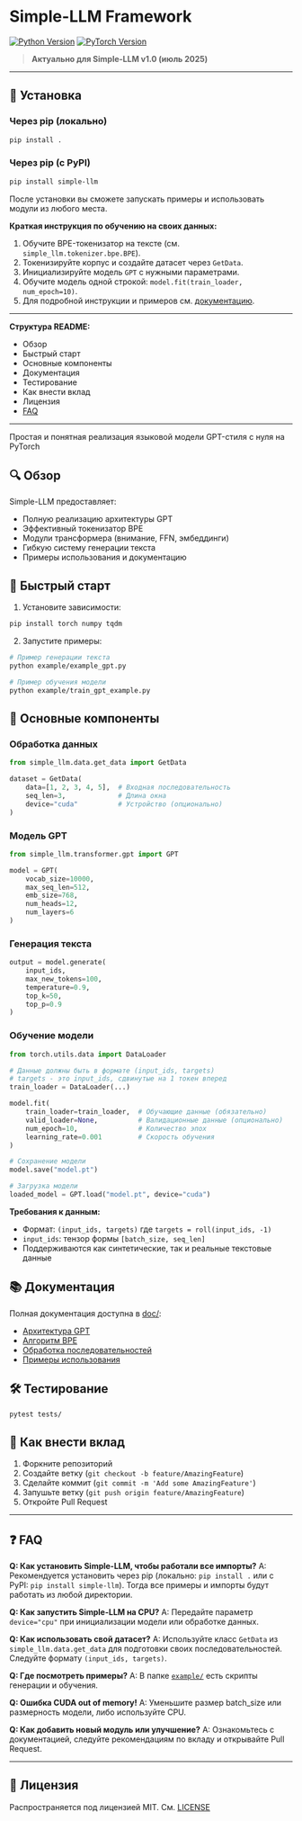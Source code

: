 # Simple-LLM Framework

[![Python Version](https://img.shields.io/badge/python-3.8%2B-blue)]()
[![PyTorch Version](https://img.shields.io/badge/pytorch-1.10%2B-orange)]()

> **Актуально для Simple-LLM v1.0 (июль 2025)**

---

## 🚀 Установка

### Через pip (локально)
```bash
pip install .
```

### Через pip (с PyPI)
```bash
pip install simple-llm
```

После установки вы сможете запускать примеры и использовать модули из любого места.

**Краткая инструкция по обучению на своих данных:**
1. Обучите BPE-токенизатор на тексте (см. `simple_llm.tokenizer.bpe.BPE`).
2. Токенизируйте корпус и создайте датасет через `GetData`.
3. Инициализируйте модель `GPT` с нужными параметрами.
4. Обучите модель одной строкой: `model.fit(train_loader, num_epoch=10)`.
5. Для подробной инструкции и примеров см. [документацию](doc/train_on_custom_data_ru.md).

---

**Структура README:**
- Обзор
- Быстрый старт
- Основные компоненты
- Документация
- Тестирование
- Как внести вклад
- Лицензия
- [FAQ](#faq)

---

Простая и понятная реализация языковой модели GPT-стиля с нуля на PyTorch

## 🔍 Обзор

Simple-LLM предоставляет:
- Полную реализацию архитектуры GPT
- Эффективный токенизатор BPE
- Модули трансформера (внимание, FFN, эмбеддинги)
- Гибкую систему генерации текста
- Примеры использования и документацию

## 🚀 Быстрый старт

1. Установите зависимости:
```bash
pip install torch numpy tqdm
```

2. Запустите примеры:
```bash
# Пример генерации текста
python example/example_gpt.py

# Пример обучения модели
python example/train_gpt_example.py
```

## 🧠 Основные компоненты

### Обработка данных
```python
from simple_llm.data.get_data import GetData

dataset = GetData(
    data=[1, 2, 3, 4, 5],  # Входная последовательность
    seq_len=3,             # Длина окна
    device="cuda"          # Устройство (опционально)
)
```

### Модель GPT
```python
from simple_llm.transformer.gpt import GPT

model = GPT(
    vocab_size=10000,
    max_seq_len=512,
    emb_size=768,
    num_heads=12,
    num_layers=6
)
```

### Генерация текста
```python
output = model.generate(
    input_ids,
    max_new_tokens=100,
    temperature=0.9,
    top_k=50,
    top_p=0.9
)
```

### Обучение модели
```python
from torch.utils.data import DataLoader

# Данные должны быть в формате (input_ids, targets)
# targets - это input_ids, сдвинутые на 1 токен вперед
train_loader = DataLoader(...) 

model.fit(
    train_loader=train_loader,  # Обучающие данные (обязательно)
    valid_loader=None,          # Валидационные данные (опционально)
    num_epoch=10,               # Количество эпох
    learning_rate=0.001         # Скорость обучения
)

# Сохранение модели
model.save("model.pt")

# Загрузка модели
loaded_model = GPT.load("model.pt", device="cuda")
```

**Требования к данным:**
- Формат: `(input_ids, targets)` где `targets = roll(input_ids, -1)`
- `input_ids`: тензор формы `[batch_size, seq_len]`
- Поддерживаются как синтетические, так и реальные текстовые данные

## 📚 Документация

Полная документация доступна в [doc/](./doc/):
- [Архитектура GPT](./doc/gpt_documentation_ru.md)
- [Алгоритм BPE](./doc/bpe_algorithm.md)
- [Обработка последовательностей](./doc/get_data_documentation_ru.md)
- [Примеры использования](./example/)

## 🛠 Тестирование
```bash
pytest tests/
```

## 🤝 Как внести вклад
1. Форкните репозиторий
2. Создайте ветку (`git checkout -b feature/AmazingFeature`)
3. Сделайте коммит (`git commit -m 'Add some AmazingFeature'`)
4. Запушьте ветку (`git push origin feature/AmazingFeature`)
5. Откройте Pull Request

---

## ❓ FAQ

**Q: Как установить Simple-LLM, чтобы работали все импорты?**
A: Рекомендуется установить через pip (локально: `pip install .` или с PyPI: `pip install simple-llm`). Тогда все примеры и импорты будут работать из любой директории.

**Q: Как запустить Simple-LLM на CPU?**
A: Передайте параметр `device="cpu"` при инициализации модели или обработке данных.

**Q: Как использовать свой датасет?**
A: Используйте класс `GetData` из `simple_llm.data.get_data` для подготовки своих последовательностей. Следуйте формату `(input_ids, targets)`.

**Q: Где посмотреть примеры?**
A: В папке [`example/`](./example/) есть скрипты генерации и обучения.

**Q: Ошибка CUDA out of memory!**
A: Уменьшите размер batch_size или размерность модели, либо используйте CPU.

**Q: Как добавить новый модуль или улучшение?**
A: Ознакомьтесь с документацией, следуйте рекомендациям по вкладу и открывайте Pull Request.

---

## 📜 Лицензия
Распространяется под лицензией MIT. См. [LICENSE](./LICENSE)
